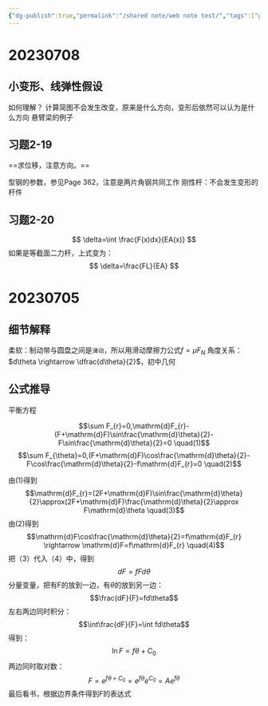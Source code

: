 ```yaml
---
{"dg-publish":true,"permalink":"/shared note/web note test/","tags":["gardenEntry"]}
---
```



# 20230708
## 小变形、线弹性假设
如何理解？
计算简图不会发生改变，原来是什么方向，变形后依然可以认为是什么方向
悬臂梁的例子

## 习题2-19
==求位移，注意方向。==

型钢的参数，参见Page 362，注意是两片角钢共同工作
刚性杆：不会发生变形的杆件

## 习题2-20
$$
\delta=\int \frac{F(x)dx}{EA(x)}
$$
如果是等截面二力杆，上式变为：
$$
\delta=\frac{FL}{EA}
$$
# 20230705
## 细节解释
柔软：制动带与圆盘之间是`滑动`，所以用滑动摩擦力公式$f=\mu F_N$
角度关系：$d\theta \rightarrow \dfrac{d\theta}{2}$，初中几何
## 公式推导
平衡方程

$$\sum F_{r}=0,\mathrm{d}F_{r}-(F+\mathrm{d}F)\sin\frac{\mathrm{d}\theta}{2}-F\sin\frac{\mathrm{d}\theta}{2}=0 \quad(1)$$
$$\sum F_{\theta}=0,(F+\mathrm{d}F)\cos\frac{\mathrm{d}\theta}{2}-F\cos\frac{\mathrm{d}\theta}{2}-f\mathrm{d}F_{r}=0 \quad(2)$$

由(1)得到$$\mathrm{d}F_{r}=(2F+\mathrm{d}F)\sin\frac{\mathrm{d}\theta}{2}\approx(2F+\mathrm{d}F)\frac{\mathrm{d}\theta}{2}\approx F\mathrm{d}\theta  \quad(3)$$
由(2)得到
$$\mathrm{d}F\cos\frac{\mathrm{d}\theta}{2}=f\mathrm{d}F_{r} \rightarrow \mathrm{d}F=f\mathrm{d}F_{r}  \quad(4)$$
把（3）代入（4）中，得到
$$dF=fFd\theta$$
分量变量，把有F的放到一边，有$\theta$的放到另一边：
$$\frac{dF}{F}=fd\theta$$
左右两边同时积分：
$$\int\frac{dF}{F}=\int fd\theta$$
得到：
$$\ln F=f\theta + C_0$$
两边同时取对数：
$$F=e^{f\theta + C_0}=e^{f\theta}e^{C_0}=Ae^{f\theta}$$
最后看书，根据边界条件得到$F$的表达式
